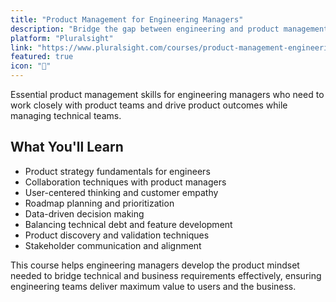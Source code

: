 ```yaml
---
title: "Product Management for Engineering Managers"
description: "Bridge the gap between engineering and product management. Learn essential product skills that engineering managers need to drive successful outcomes and collaborate effectively with product teams."
platform: "Pluralsight"
link: "https://www.pluralsight.com/courses/product-management-engineering-managers"
featured: true
icon: "🎯"
---
```


Essential product management skills for engineering managers who need to work closely with product teams and drive product outcomes while managing technical teams.

## What You'll Learn

- Product strategy fundamentals for engineers
- Collaboration techniques with product managers
- User-centered thinking and customer empathy
- Roadmap planning and prioritization
- Data-driven decision making
- Balancing technical debt and feature development
- Product discovery and validation techniques
- Stakeholder communication and alignment

This course helps engineering managers develop the product mindset needed to bridge technical and business requirements effectively, ensuring engineering teams deliver maximum value to users and the business.